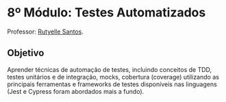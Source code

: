 # 8º Módulo: Testes Automatizados
Professor: [Rutyelle Santos](https://github.com/rsb-code).

## Objetivo
Aprender técnicas de automação de testes, incluindo conceitos de TDD, testes unitários e de integração, mocks, cobertura (coverage) utilizando as principais ferramentas e frameworks de testes disponíveis nas linguagens (Jest e Cypress foram abordados mais a fundo).  
